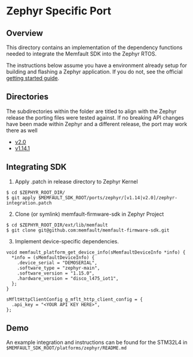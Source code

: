 # Zephyr Specific Port

## Overview

This directory contains an implementation of the dependency functions needed to
integrate the Memfault SDK into the Zephyr RTOS.

The instructions below assume you have a environment already setup for building
and flashing a Zephyr application. If you do not, see the official
[getting started guide](https://docs.zephyrproject.org/2.0.0/getting_started/index.html#build-hello-world).

## Directories

The subdirectories within the folder are titled to align with the Zephyr release
the porting files were tested against. If no breaking API changes have been made
within Zephyr and a different release, the port may work there as well

- [v2.0](https://github.com/zephyrproject-rtos/zephyr/tree/v2.0-branch)
- [v1.14.1](https://github.com/memfault/zephyr/tree/v1.14-branch)

## Integrating SDK

1. Apply .patch in release directory to Zephyr Kernel

```
$ cd $ZEPHYR_ROOT_DIR/
$ git apply $MEMFAULT_SDK_ROOT/ports/zephyr/[v1.14|v2.0]/zephyr-integration.patch
```

2. Clone (or symlink) memfault-firmware-sdk in Zephyr Project

```
$ cd $ZEPHYR_ROOT_DIR/ext/lib/memfault
$ git clone git@github.com:memfault/memfault-firmware-sdk.git
```

3. Implement device-specific dependencies.

```
void memfault_platform_get_device_info(sMemfaultDeviceInfo *info) {
  *info = (sMemfaultDeviceInfo) {
    .device_serial = "DEMOSERIAL",
    .software_type = "zephyr-main",
    .software_version = "1.15.0",
    .hardware_version = "disco_l475_iot1",
  };
}
```

```
sMfltHttpClientConfig g_mflt_http_client_config = {
  .api_key = "<YOUR API KEY HERE>",
};
```

## Demo

An example integration and instructions can be found for the STM32L4 in
`$MEMFAULT_SDK_ROOT/platforms/zephyr/README.md`
